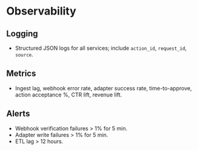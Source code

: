 # Observability

## Logging

- Structured JSON logs for all services; include `action_id`, `request_id`, `source`.

## Metrics

- Ingest lag, webhook error rate, adapter success rate, time-to-approve, action acceptance %, CTR lift, revenue lift.

## Alerts

- Webhook verification failures > 1% for 5 min.
- Adapter write failures > 1% for 5 min.
- ETL lag > 12 hours.
